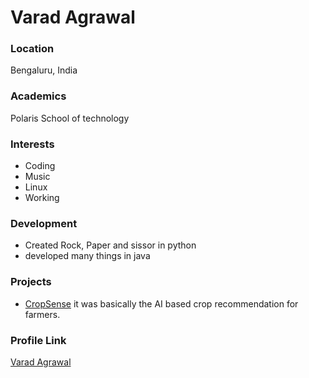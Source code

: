 # Varad Agrawal

### Location

Bengaluru, India

### Academics

Polaris School of technology

### Interests

- Coding
- Music
- Linux
- Working

### Development

- Created Rock, Paper and sissor in python
- developed many things in java

### Projects

- [CropSense](https://github.com/Varadraj75/Crop_Sense) it was basically the AI based crop recommendation for farmers.

### Profile Link

[Varad Agrawal](https://github.com/Varadraj75)